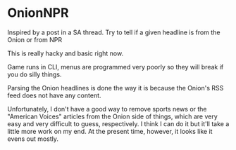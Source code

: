 OnionNPR
========

Inspired by a post in a SA thread. Try to tell if a given headline is from the Onion or from NPR

This is really hacky and basic right now.

Game runs in CLI, menus are programmed very poorly so they will break if you do silly things.

Parsing the Onion headlines is done the way it is because the Onion's RSS feed does not have any content.

Unfortunately, I don't have a good way to remove sports news or the "American Voices" articles from the Onion side of things, which are very easy and very difficult to guess, respectively. I think I can do it but it'll take a little more work on my end. At the present time, however, it looks like it evens out mostly.
